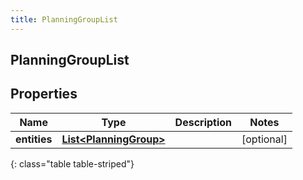 ```yaml
---
title: PlanningGroupList
---
```


## PlanningGroupList

## Properties

| Name         | Type                                                                   | Description | Notes      |
| ------------ | ---------------------------------------------------------------------- | ----------- | ---------- |
| **entities** | <!----><!---->[**List&lt;PlanningGroup&gt;**](PlanningGroup.md)<!----> |             | [optional] |

{: class="table table-striped"}

